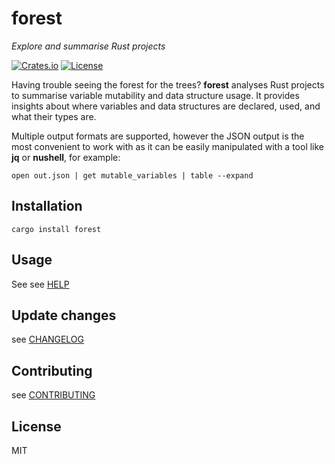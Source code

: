 # forest

_Explore and summarise Rust projects_

[![Crates.io](https://img.shields.io/crates/v/forest.svg)](https://crates.io/crates/forest)
[![License](https://img.shields.io/badge/License-MIT-blue.svg)](https://opensource.org/licenses/MIT)

Having trouble seeing the forest for the trees? **forest** analyses Rust projects to summarise variable mutability and data structure usage. It provides insights about where variables and data structures are declared, used, and what their types are.

Multiple output formats are supported, however the JSON output is the most convenient to work with as it can be easily manipulated with a tool like **jq** or **nushell**, for example:

```nushell
open out.json | get mutable_variables | table --expand
```

## Installation

`cargo install forest`

## Usage

See see [HELP](https://github.com/Rbfinch/forest/blob/main/HELP.md)

## Update changes

see [CHANGELOG](https://github.com/Rbfinch/forest/blob/main/CHANGELOG.md)

## Contributing

see [CONTRIBUTING](https://github.com/Rbfinch/forest/blob/main/CONTRIBUTING.md)

## License

MIT
